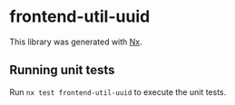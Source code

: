 
# frontend-util-uuid

This library was generated with [Nx](https://nx.dev).

## Running unit tests

Run `nx test frontend-util-uuid` to execute the unit tests.